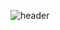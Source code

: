 ![header](https://capsule-render.vercel.app/api?type=wave&color=auto&height=300&section=header&text=Hello!%20I'm_Nayoon&fontSize=90)
